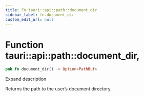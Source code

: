 ```yaml
---
title: Fn tauri::api::path::document_dir
sidebar_label: fn.document_dir
custom_edit_url: null
---
```


  # Function tauri::api::path::document_dir,

```rs
pub fn document_dir() -> Option<PathBuf>
```

Expand description

Returns the path to the user’s document directory.
  